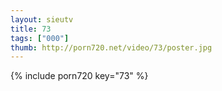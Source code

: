 ```yaml
--- 
layout: sieutv
title: 73
tags: ["000"]
thumb: http://porn720.net/video/73/poster.jpg
---
```

{% include porn720 key="73" %} 
